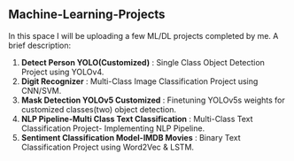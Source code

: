 ## Machine-Learning-Projects

In this space I will be uploading a few ML/DL projects completed by me. A brief description:

1. **Detect Person YOLO(Customized)** : Single Class Object Detection Project using YOLOv4.
2. **Digit Recognizer** : Multi-Class Image Classification Project using CNN/SVM.
3. **Mask Detection YOLOv5 Customized** : Finetuning YOLOv5s weights for customized classes(two) object detection.
4. **NLP Pipeline-Multi Class Text Classification** : Multi-Class Text Classification Project- Implementing NLP Pipeline.
5. **Sentiment Classification Model-IMDB Movies** :  Binary Text Classification Project using Word2Vec & LSTM.


